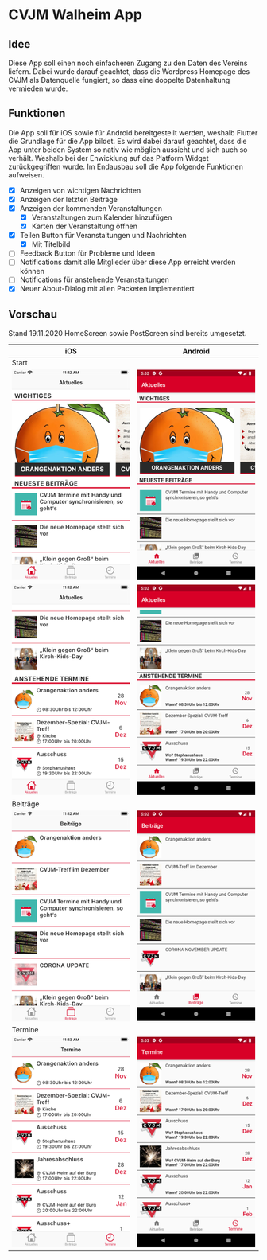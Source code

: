 # CVJM Walheim App

## Idee

Diese App soll einen noch einfacheren Zugang zu den Daten des Vereins liefern. Dabei wurde darauf geachtet, dass die Wordpress Homepage des CVJM als Datenquelle fungiert, so dass eine doppelte Datenhaltung vermieden wurde.

## Funktionen

Die App soll für iOS sowie für Android bereitgestellt werden, weshalb Flutter die Grundlage für die App bildet. Es wird dabei darauf geachtet, dass die App unter beiden System so nativ wie möglich aussieht und sich auch so verhält. Weshalb bei der Enwicklung auf das Platform Widget zurückgegriffen wurde.
Im Endausbau soll die App folgende Funktionen aufweisen.

- [x] Anzeigen von wichtigen Nachrichten
- [x] Anzeigen der letzten Beiträge
- [x] Anzeigen der kommenden Veranstaltungen
  - [x] Veranstaltungen zum Kalender hinzufügen
  - [x] Karten der Veranstaltung öffnen
- [x] Teilen Button für Veranstaltungen und Nachrichten
  - [x] Mit Titelbild
- [ ] Feedback Button für Probleme und Ideen
- [ ] Notifications damit alle Mitglieder über diese App erreicht werden können
- [ ] Notifications für anstehende Veranstaltungen
- [x] Neuer About-Dialog mit allen Packeten implementiert

## Vorschau

Stand 19.11.2020 HomeScreen sowie PostScreen sind bereits umgesetzt.

| iOS                                    | Android                                        |
| -------------------------------------- | ---------------------------------------------- |
| Start                                  |
| ![iOS](images/Examples/ios/start.png)  | ![Android](images/Examples/android/start.png)  |
| ![iOS](images/Examples/ios/start2.png) | ![Android](images/Examples/android/start2.png) |
| Beiträge                               |
| ![iOS](images/Examples/ios/posts.png)  | ![Android](images/Examples/android/posts.png)  |
| Termine                                |
| ![iOS](images/Examples/ios/events.png) | ![Android](images/Examples/android/events.png) |
